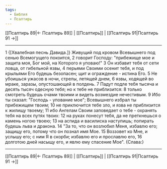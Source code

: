 ```yaml
---
tags:
  - Библия
  - Псалтирь
---
```

[[Псалтирь 89|← Псалтирь 89]] | [[Псалтирь]] | [[Псалтирь 91|Псалтирь 91 →]]

---
1 {[Хвалебная песнь Давида.]} Живущий под кровом Всевышнего под сенью Всемогущего покоится,
2 говорит Господу: "прибежище мое и защита моя, Бог мой, на Которого я уповаю!"
3 Он избавит тебя от сети ловца, от гибельной язвы,
4 перьями Своими осенит тебя, и под крыльями Его будешь безопасен; щит и ограждение - истина Его.
5 Не убоишься ужасов в ночи, стрелы, летящей днем,
6 язвы, ходящей во мраке, заразы, опустошающей в полдень.
7 Падут подле тебя тысяча и десять тысяч одесную тебя; но к тебе не приблизится:
8 только смотреть будешь очами твоими и видеть возмездие нечестивым.
9 Ибо ты сказал: "Господь - упование мое"; Всевышнего избрал ты прибежищем твоим;
10 не приключится тебе зло, и язва не приблизится к жилищу твоему;
11 ибо Ангелам Своим заповедает о тебе - охранять тебя на всех путях твоих:
12 на руках понесут тебя, да не преткнешься о камень ногою твоею;
13 на аспида и василиска наступишь; попирать будешь льва и дракона.
14 "За то, что он возлюбил Меня, избавлю его; защищу его, потому что он познал имя Мое.
15 Воззовет ко Мне, и услышу его; с ним Я в скорби; избавлю его и прославлю его,
16 долготою дней насыщу его, и явлю ему спасение Мое". {Слава:}

---
[[Псалтирь 89|← Псалтирь 89]] | [[Псалтирь]] | [[Псалтирь 91|Псалтирь 91 →]]